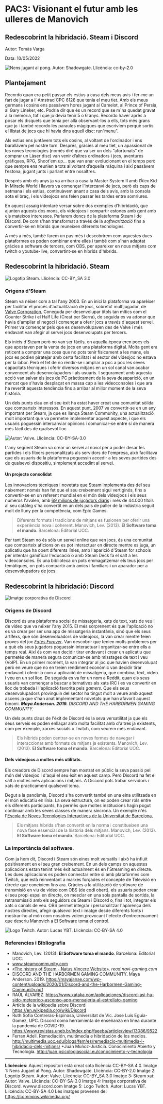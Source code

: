 #  PAC3: Visionant el futur amb les ulleres de Manovich
##  Redescobrint la hibridació. Steam i Discord

Autor: Tomàs Varga

Data: 10/05/2022

![Nens jugant al pong. Autor: Shadowgate. Llicència: cc-by-2.0](https://upload.wikimedia.org/wikipedia/commons/thumb/b/b7/Universum_TV_Multispiel_2006.jpg/1024px-Universum_TV_Multispiel_2006.jpg)
  
##  Plantejament

Recordo quan era petit passar els estius a casa dels meus avis i fer-me un fart de jugar a l’ Amstrad CPC 6128 que tenia el meu tiet.  Amb els meus germans i cosins ens passàvem hores jugant al Camelot, al Prince of Persia, al Gary Lineker, etc. Podria dir que és un record que se m´ha quedat gravat a la memòria, tot i que jo devia tenir 5 o 6 anys. Recordo haver après a posar els disquets que tenia per allà observant-los a ells, tots més grans que jo i també recordo les paraules màgiques que escrivíem perquè sortís el llistat de jocs que hi havia dins aquell disc: run”menu". 

Als estius ens juntàvem tots els cosins, al voltant de l’ordinador i ens barallàvem pel nostre torn. Després, gràcies al meu tiet, un apassionat de les noves tecnologies (només diré que va ser un dels “afortunats” de comprar un Làser disc) van venir d’altres ordinadors i jocs, aventures gràfiques, RPG, Shoot'em up... que van anar evolucionant en el temps però que sempre ens reunien a tots al voltant d’aquella màquina i així passàvem l’estona, jugant junts i parlant entre nosaltres.

Després amb els anys ja va arribar a casa la Master System II amb l’Àlex Kid in Miracle World i llavors va començar l’intercanvi de jocs, però els caps de setmana i els estius, continuàvem anant a casa dels avis, amb la consola sota el braç, i els videojocs ens feien passar les tardes entre somriures.

En aquest assaig intentaré versar sobre dos exemples d’hibridació, que ajunten aquests dos mons, els videojocs i compartir estones amb gent amb els mateixos interessos. Parlarem doncs de la plataforma Steam i de Discord. De com s'han transformat a través de la _softwarització_ fins a convertir-se en híbrids que reuneixen diferents tecnologies.

A més a més, també farem un pas més i descobrirem com aquestes dues plataformes es poden combinar entre elles i també com s'han adaptat gràcies a software de tercers, com OBS, per aparèixer en nous mitjans com twitch o youtube-live, convertint-se en híbrids d'híbrids.

##  Redescobrint la hibridació. Steam

![Logotip Steam. Llicència: CC-BY_SA 3.0](https://upload.wikimedia.org/wikipedia/commons/c/c1/Steam_Logo.png)

### Origens d'Steam
Steam va néixer com a tal l'any 2003. En un inici la plataforma va aparèixer per facilitar el procés d'actualització de jocs, sobretot multijugador, de [Valve Corporation.](https://www.valvesoftware.com/) Coneguda per desenvolupar títols tan mítics com el Counter Strike i el Half Life (Creat per Sierra), de seguida es va adonar que havia d'ampliar el negoci i començar a oferir jocs a través d'aquest servei. Primer va començar pels que es desenvolupaven des de Valve i més endavant van afegir al servei jocs desenvolupats per tercers.

Els inicis d'Steam però no van ser fàcils, en aquella època eren pocs els que apostaven per la venta de jocs en una plataforma digital. Molta gent era reticent a comprar una cosa que no pots tenir físicament a les mans, els jocs es podien piratejar amb certa facilitat i el sector del vídeojoc no estava per la labor. Però el fet de no rendir-se i ampliar a poc a poc les seves capacitats tècniques i oferir diversos mitjans en un sol canal van acabar convencent als desenvolupadors i als usuaris. I segurament amb aquesta acció van salvar els jocs de PC pràcticament de la seva desaparició, en un mercat que s'havia desplaçat en massa cap a les videoconsoles i que ara ha revertit aquesta tendència fins a arribar al millor moment de la seva història.

Un dels punts clau en el seu èxit ha estat  haver creat una comunitat sòlida que comparteix interessos. En aquest punt, 2007 va convertir-se en un any important per Steam, ja que es llança Steam Community, una actualització molt important que  va permetre implementar aquest aspecte, i que els usuaris poguessin intercanviar opinions i comunicar-se entre sí de manera més fàcil des de qualsevol lloc.

![Autor: Valve. Llicència: CC-BY-SA-3.0](https://upload.wikimedia.org/wikipedia/commons/c/cb/New_steam_chat.png?20090301115135)

L'any següent Steam va crear un servei al núvol per a poder desar les partides i els fitxers personalitzats als servidors de l'empresa, això facilitava que els usuaris de la plataforma poguessin accedir a les seves partides des de qualsevol dispositiu, simplement accedint al servei.

#### Un projecte consolidat

Les innovacions tècniques i novetats que Steam implementa des del seu naixement només han fet que el seu creixement sigui vertiginós, fins a convertir-se  en un referent mundial en el món dels vídeojocs i els seus números l'avalen, amb [69 milions de jugadors diaris](https://steamcommunity.com/groups/steamworks/announcements/detail/3133946090937137591) i més de 44.000 títols al seu catàleg s'ha convertit en un dels pals de paller de la indústria seguit molt de lluny per la competència, com Epic Games.

>Diferents formats i tradicions de mitjans es fusionen per oferir una experiència nova i coherent.
Manovich, Lev. (2013). **El Software toma el mando**. Barcelona: Editorial UOC.

Per tant Steam no és sóls un servei online que ven jocs, és una comunitat que comparteix aficions on es pot interactuar en directe mentre es juga, un aplicatiu que ha obert diferents línies, amb l'aparició d'Steam for schools per intentar gamificar l'educació o amb Steam Deck fa el salt a les videoconsoles. És una biblioteca on pots emmagatzemar els teus jocs per temàtiques, on pots compartir amb amics i familiars i un aparador per a desenvolupadors de jocs.

##  Redescobrint la hibridació: Discord

  ![Imatge corporativa de Discord](https://support.discord.com/hc/article_attachments/1500017894801/5.13_Brand_Refresh_Changelog-Header.jpg)

### Origens de Discord

Discord és una plataforma social de missatgeria,  xats de text, xats de veu i de vídeo que va néixer l'any 2015. El més sorprenent és que l'aplicació no es va crear per ser una app de missatgeria instantània, sinó que els seus artífexs, que són desenvoluadors de videojocs, la van crear mentre feien proves del joc [_Fates Forever_](https://www.mmogames.com/game/fates-forever/).  Van descobrir que tenien molts problemes per a què els seus jugadors poguessin interactuar i organitzar-se entre ells a temps real. Així és com van decidir tirar endavant i crear un aplicatiu que permetés de manera segura comunicar-se amb misstages de text i veu (VoIP). En un primer moment, la van integrar al joc que havien desenvolupat però en veure que no en treien rendiment econòmic van decidir tirar endavant i oferir-la com a aplicació de missatgeria, que combina, text, vídeo i veu en un sol lloc.  De seguida es va fer un nom a Reddit, quan els seus usuaris van començar a buscar alternatives als xats IRC i es va convertir en lloc de trobada i l'aplicació favorita pels _gamers_. Que els seus desenvolupadors provinguin del sector ha tingut molt a veure amb aquest ascens ja que s'han anat implementant novetats que han afavorit aquest binomi. _**Maya Anderson. 2019.** DISCORD AND THE HARBORMEN GAMING COMMUNITY._

Un dels punts claus de l'èxit de Discord és la seva versatilitat ja que els seus serveis es poden enllaçar amb molta facilitat amb d'altres ja existents, com per exemple, xarxes socials o Twitch, com veurem més endavant.

>Els híbrids poden centrar-se en noves formes de navegar i interaccionar amb formats de mitjans ja existents. Manovich, Lev. (2013). **El Software toma el mando**. Barcelona: Editorial UOC.

#### Dels videojocs a moltes més utilitats. 

Els creadors de Discord sempre han mostrat en públic la seva passió pel món del videojoc i d'aquí el seu èxit en aquest camp. Però Discord ha fet el salt a moltes més aplicacions i mitjans. A Discord pots trobar servidors i xats de pràcticament qualsevol tema. 

Degut a la pandèmia, Discord s'ha convertit també en una eina utilitzada en el món educatiu en línia. La seva estructura, on es poden crear rols entre els diferents participants, ha permès que moltes institucions hagin pogut continuar amb les seves classes de manera síncrona. Un exemple n'és l'[Escola de Noves Tecnologies Interactives de la Universitat de Barcelona.](https://www.revistas.uneb.br/index.php/faeeba/article/view/13086/9522)

>Els mitjans híbrids s'han convertit en la norma i constitueixen una nova fase essencial de la història dels mitjans.  Manovich, Lev. (2013). **El Software toma el mando**. Barcelona: Editorial UOC.
  
### La importància del software.
Com ja hem dit, Discord i Steam són eines molt versatils i això ha influït positivament en el seu gran creixement. En un dels camps on aquestes aplicacions estan tenint més èxit actualment és en l'Streaming en directe. Les dues aplicacions es poden connectar entre si amb plataformes com Twitch, que està reinventant a marxes forçades el concepte de Televisió en directe que coneixíem fins ara. Gràcies a la utilització de software de transmisió en viu de vídeo com OBS (de codi obert), els usuaris poden crear el seu propi espai en directe, on mesclar en una sola pantalla de sortida, la retransmissió amb els seguidors de Steam i Discord o, fins i tot, integrar els xats o canals de veu. OBS permet integrar i personalitzar l'aparença dels nostres directes, afegir qualsevol text i imatge desde diferents fonts i mostrar-ho al món com nosatres volem,provocant l'efecte d'entrecreuament que descriu Manovich a El Software toma el control.

![Logo Twitch. Autor: Lucas YBT. Llicència: CC-BY-SA 4.0](https://upload.wikimedia.org/wikipedia/commons/thumb/d/dd/LOGO_TWITCH_CAR_JE_LIVE_SUR_TWITCH_ET_J%27AI_60_000_ABONEE.png/240px-LOGO_TWITCH_CAR_JE_LIVE_SUR_TWITCH_ET_J%27AI_60_000_ABONEE.png)

###  Referencies i Bibliografia

* Manovich, Lev. (2013). **El Software toma el mando**. Barcelona: Editorial UOC.
* www.steamcommunity.com
* [«The history of Steam - Natus Vincere Website»](https://web.archive.org/web/20170827183549/http://read.navi-gaming.com/en/team_news/history_steam). _read.navi-gaming.com_
* DISCORD AND THE HARBORMEN GAMING COMMUNITY. Maya Anderson. 2019. https://mayajanae.com/wp-content/uploads/2020/01/Discord-and-the-Harbormen-Gaming-Community.pdf
* RAÚL ÁLVAREZ. https://www.xataka.com/aplicaciones/discord-asi-ha-sido-meteorico-ascenso-app-mensajeria-al-estrellato-gaming
* Artícle de la wikipedia sobre Discord https://en.wikipedia.org/wiki/Discord
* Ruth Sofia Contreras-Espinosa, Universitat de Vic. Jose Luis Eguia-Gomez, UPC.  Discord como herramienta de enseñanza en línea durante la pandemia de COVID-19. https://www.revistas.uneb.br/index.php/faeeba/article/view/13086/9522
* Ferran Adell. Remediación, multimedia e hibridación de los medios. http://multimedia.uoc.edu/blogs/fem/es/remediacio-multimedia-i-hibridacio-dels-mitjans/
*Juan Muñoz-Justicia. Conocimiento Abierto y Tecnología. http://juan.psicologiasocial.eu/conocimiento-y-tecnologia

----

**Llicències:**  Aquest repositori està creat sota llicència CC-BY-SA 4.0.
Imatge 1: Nens Jugant al Pong. Autor: Shadowgate. Llicència: CC-BY-2.0
Imatge 2: Logotip Steam. Autor: Valve. Llicència: CC-BY_SA 3.0
Imatge 3: Steam xat: Autor: Valve. Llicència: CC-BY-SA-3.0
Imatge 4: Imatge corporativa de Discord. wwww.discord.com
Imatge 5: Logo Twitch. Autor: Lucas YBT. Llicència: CC-BY-SA 4.0
Les imatges provenen de: https://commons.wikimedia.org/
